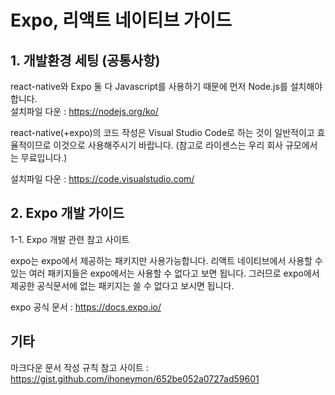 # Expo, 리액트 네이티브 가이드


## 1. 개발환경 세팅 (공통사항)

react-native와 Expo 둘 다 Javascript를 사용하기 때문에 먼저 Node.js를 설치해야 합니다.<br>
설치파일 다운 : https://nodejs.org/ko/



react-native(+expo)의 코드 작성은 Visual Studio Code로 하는 것이 일반적이고 효율적이므로 이것으로 사용해주시기 바랍니다. (참고로 라이센스는 우리 회사 규모에서는 무료입니다.)



설치파일 다운 : https://code.visualstudio.com/







## 2. Expo 개발 가이드
1-1. Expo 개발 관련 참고 사이트

expo는 expo에서 제공하는 패키지만 사용가능합니다.
리액트 네이티브에서 사용할 수 있는 여러 패키지들은 expo에서는 사용할 수 없다고 보면 됩니다.
그러므로 expo에서 제공한 공식문서에 없는 패키지는 쓸 수 없다고 보시면 됩니다.

expo 공식 문서 : https://docs.expo.io/


 



## 기타
  마크다운 문서 작성 규칙 참고 사이트 : https://gist.github.com/ihoneymon/652be052a0727ad59601




